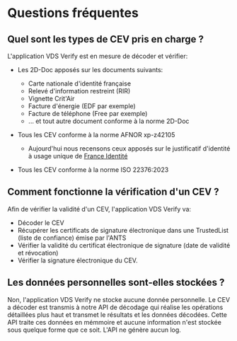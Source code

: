 # Questions fréquentes

## Quel sont les types de CEV pris en charge ?

L'application VDS Verify est en mesure de décoder et vérifier:

- Les 2D-Doc apposés sur les documents suivants:
  - Carte nationale d'identité française
  - Relevé d'information restreint (RIR)
  - Vignette Crit'Air
  - Facture d'énergie (EDF par exemple)
  - Facture de téléphone (Free par exemple)
  - ... et tout autre document conforme à la norme 2D-Doc
- Tous les CEV conforme à la norme AFNOR xp-z42105

  - Aujourd'hui nous recensons ceux apposés sur le justificatif d'identité à usage unique de [France Identité](https://france-identite.gouv.fr/justificatif/)

- Tous les CEV conforme à la norme ISO 22376:2023

## Comment fonctionne la vérification d'un CEV ?

Afin de vérifier la validité d'un CEV, l'application VDS Verify va:

- Décoder le CEV
- Récupérer les certificats de signature électronique dans une TrustedList (liste de confiance) émise par l'ANTS
- Vérifier la validité du certificat électronique de signature (date de validité et révocation)
- Vérifier la signature électronique du CEV.

## Les données personnelles sont-elles stockées ?

Non, l'application VDS Verify ne stocke aucune donnée personnelle. Le CEV a décoder est transmis à notre API de décodage qui réalise les opérations détaillées plus haut et transmet le résultats et les données décodées. Cette API traite ces données en mémmoire et aucune information n'est stockée sous quelque forme que ce soit. L'API ne génère aucun log.
